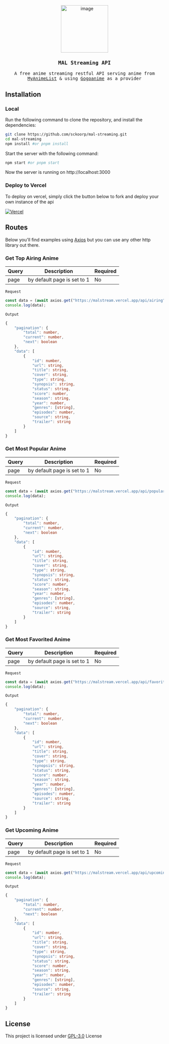 <div align="center">
<img src="https://files.catbox.moe/m9chz4.png" alt="image" width="150"/>

### <samp>MAL Streaming API</samp>
<samp>A free anime streaming restful API serving anime from [MyAnimeList](https://myanimelist.net) & using [Gogoanime](https://anitaku.so) as a provider</samp>
</div>

## Installation
### Local
Run the following command to clone the repository, and install the dependencies:

```sh
git clone https://github.com/sckoorp/mal-streaming.git
cd mal-streaming
npm install #or pnpm install
```

Start the server with the following command:

```sh
npm start #or pnpm start
```
Now the server is running on http://localhost:3000

### Deploy to Vercel
To deploy on vercel, simply click the button below to fork and deploy your own instance of the api

[![Vercel](https://vercel.com/button)](https://vercel.com/new/clone?repository-url=https://github.com/sckoorp/mal-streaming)

## Routes
Below you'll find examples using [Axios](https://axios-http.com) but you can use any other http library out there.

### Get Top Airing Anime

| Query | Description                 | Required |
| ----- | --------------------------- | -------- |
| page  | by default page is set to 1 | No       |

`Request`
```ts
const data = (await axios.get("https://malstream.vercel.app/api/airing")).data
console.log(data);
```

`Output`
```ts
{
    "pagination": {
        "total": number,
        "current": number,
        "next": boolean
    },
    "data": [
        {
            "id": number,
            "url": string,
            "title": string,
            "cover": string,
            "type": string,
            "synopsis": string,
            "status": string,
            "score": number,
            "season": string,
            "year": number,
            "genres": [string],
            "episodes": number,
            "source": string,
            "trailer": string
        }
    ]
}
```

### Get Most Popular Anime

| Query | Description                 | Required |
| ----- | --------------------------- | -------- |
| page  | by default page is set to 1 | No       |

`Request`
```ts
const data = (await axios.get("https://malstream.vercel.app/api/popular")).data
console.log(data);
```

`Output`
```ts
{
    "pagination": {
        "total": number,
        "current": number,
        "next": boolean
    },
    "data": [
        {
            "id": number,
            "url": string,
            "title": string,
            "cover": string,
            "type": string,
            "synopsis": string,
            "status": string,
            "score": number,
            "season": string,
            "year": number,
            "genres": [string],
            "episodes": number,
            "source": string,
            "trailer": string
        }
    ]
}
```

### Get Most Favorited Anime

| Query | Description                 | Required |
| ----- | --------------------------- | -------- |
| page  | by default page is set to 1 | No       |

`Request`
```ts
const data = (await axios.get("https://malstream.vercel.app/api/favorite")).data
console.log(data);
```

`Output`
```ts
{
    "pagination": {
        "total": number,
        "current": number,
        "next": boolean
    },
    "data": [
        {
            "id": number,
            "url": string,
            "title": string,
            "cover": string,
            "type": string,
            "synopsis": string,
            "status": string,
            "score": number,
            "season": string,
            "year": number,
            "genres": [string],
            "episodes": number,
            "source": string,
            "trailer": string
        }
    ]
}
```

### Get Upcoming Anime

| Query | Description                 | Required |
| ----- | --------------------------- | -------- |
| page  | by default page is set to 1 | No       |

`Request`
```ts
const data = (await axios.get("https://malstream.vercel.app/api/upcoming")).data
console.log(data);
```

`Output`
```ts
{
    "pagination": {
        "total": number,
        "current": number,
        "next": boolean
    },
    "data": [
        {
            "id": number,
            "url": string,
            "title": string,
            "cover": string,
            "type": string,
            "synopsis": string,
            "status": string,
            "score": number,
            "season": string,
            "year": number,
            "genres": [string],
            "episodes": number,
            "source": string,
            "trailer": string
        }
    ]
}
```

## License
This project is licensed under [GPL-3.0](LICENSE) License